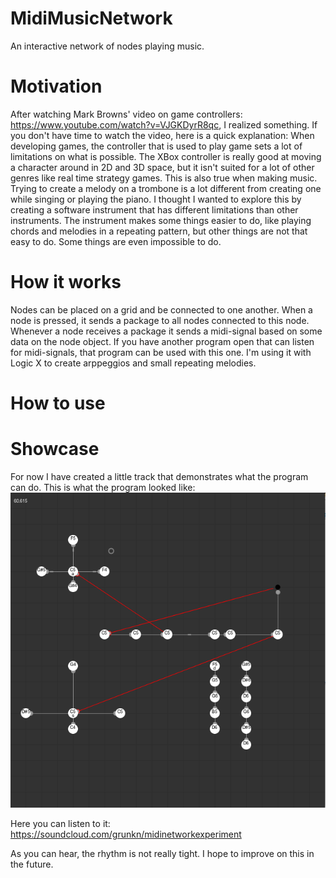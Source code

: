 # MidiMusicNetwork
An interactive network of nodes playing music.

# Motivation
After watching Mark Browns' video on game controllers: https://www.youtube.com/watch?v=VJGKDyrR8qc, I realized something. If you don't have time to watch the video, here is a quick explanation: When developing games, the controller that is used to play game sets a lot of limitations on what is possible. The XBox controller is really good at moving a character around in 2D and 3D space, but it isn't suited for a lot of other genres like real time strategy games. This is also true when making music. Trying to create a melody on a trombone is a lot different from creating one while singing or playing the piano. I thought I wanted to explore this by creating a software instrument that has different limitations than other instruments. The instrument makes some things easier to do, like playing chords and melodies in a repeating pattern, but other things are not that easy to do. Some things are even impossible to do.

# How it works
Nodes can be placed on a grid and be connected to one another. When a node is pressed, it sends a package to all nodes connected to this node. Whenever a node receives a package it sends a midi-signal based on some data on the node object. If you have another program open that can listen for midi-signals, that program can be used with this one. I'm using it with Logic X to create arppeggios and small repeating melodies.

# How to use


# Showcase
For now I have created a little track that demonstrates what the program can do. This is what the program looked like:
![This what it looks like](/screenshot.png)

Here you can listen to it:
https://soundcloud.com/grunkn/midinetworkexperiment

As you can hear, the rhythm is not really tight. I hope to improve on this in the future.

